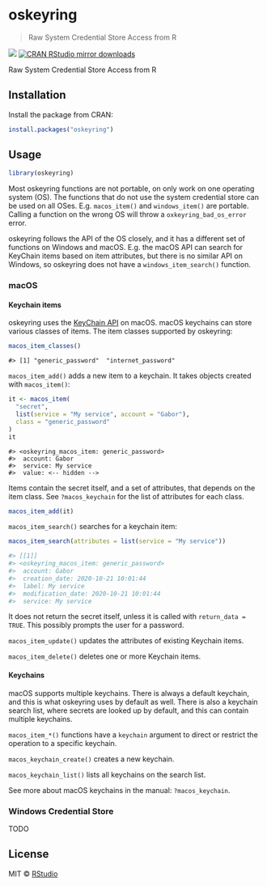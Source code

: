 
# oskeyring

> Raw System Credential Store Access from R

<!-- badges: start -->

[![](http://www.r-pkg.org/badges/version/oskeyring)](http://www.r-pkg.org/pkg/oskeyring)
[![CRAN RStudio mirror
downloads](http://cranlogs.r-pkg.org/badges/oskeyring)](http://www.r-pkg.org/pkg/oskeyring)

<!-- badges: end -->

Raw System Credential Store Access from R

## Installation

Install the package from CRAN:

``` r
install.packages("oskeyring")
```

## Usage

``` r
library(oskeyring)
```

Most oskeyring functions are not portable, on only work on one operating
system (OS). The functions that do not use the system credential store
can be used on all OSes. E.g. `macos_item()` and `windows_item()` are
portable. Calling a function on the wrong OS will throw a
`oxkeyring_bad_os_error` error.

oskeyring follows the API of the OS closely, and it has a different set
of functions on Windows and macOS. E.g. the macOS API can search for
KeyChain items based on item attributes, but there is no similar API on
Windows, so oskeyring does not have a `windows_item_search()` function.

### macOS

#### Keychain items

oskeyring uses the [KeyChain
API](https://developer.apple.com/documentation/security/keychain_services)
on macOS. macOS keychains can store various classes of items. The item
classes supported by oskeyring:

``` r
macos_item_classes()
```

    #> [1] "generic_password"  "internet_password"

`macos_item_add()` adds a new item to a keychain. It takes objects
created with `macos_item()`:

``` r
it <- macos_item(
  "secret", 
  list(service = "My service", account = "Gabor"),
  class = "generic_password"
)
it
```

    #> <oskeyring_macos_item: generic_password>
    #>  account: Gabor
    #>  service: My service
    #>  value: <-- hidden -->

Items contain the secret itself, and a set of attributes, that depends
on the item class. See `?macos_keychain` for the list of attributes for
each class.

``` r
macos_item_add(it)
```

`macos_item_search()` searches for a keychain item:

``` r
macos_item_search(attributes = list(service = "My service"))
```

``` r
#> [[1]]
#> <oskeyring_macos_item: generic_password>
#>  account: Gabor
#>  creation_date: 2020-10-21 10:01:44
#>  label: My service
#>  modification_date: 2020-10-21 10:01:44
#>  service: My service
```

It does not return the secret itself, unless it is called with
`return_data = TRUE`. This possibly prompts the user for a password.

`macos_item_update()` updates the attributes of existing Keychain items.

`macos_item_delete()` deletes one or more Keychain items.

#### Keychains

macOS supports multiple keychains. There is always a default keychain,
and this is what oskeyring uses by default as well. There is also a
keychain search list, where secrets are looked up by default, and this
can contain multiple keychains.

`macos_item_*()` functions have a `keychain` argument to direct or
restrict the operation to a specific keychain.

`macos_keychain_create()` creates a new keychain.

`macos_keychain_list()` lists all keychains on the search list.

See more about macOS keychains in the manual: `?macos_keychain`.

### Windows Credential Store

TODO

## License

MIT © [RStudio](https://github.com/rstudio)
